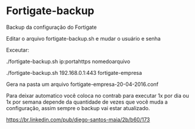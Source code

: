 # Fortigate-backup
Backup da configuração do Fortigate

Editar o arquivo fortigate-backup.sh e mudar o usuário e senha

Exceutar:

./fortigate-backup.sh ip:portahttps nomedoarquivo


./fortigate-backup.sh 192.168.0.1:443 fortigate-empresa

Gera na pasta um arquivo fortigate-empresa-20-04-2016.conf

Para deixar automatico você coloca no contrab para executar 1x por dia ou 1x por semana
depende da quantidade de vezes que você muda a configuração, assim sempre o backup vai
estar atualizado.



https://br.linkedin.com/pub/diego-santos-maia/2b/b60/173
